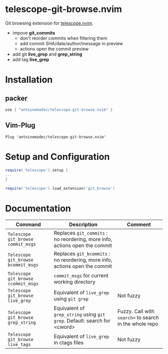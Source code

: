 # telescope-git-browse.nvim
Git browsing extension for [telescope.nvim](https://github.com/nvim-telescope/telescope.nvim).

   - impove **git_commits**
      - don't reorder commits when filtering them
      - add commit SHA/date/author/message in preview
      - actions open the commit preview
   - add git **live_grep** and **grep_string**
   - add tag **live_grep**

# Installation

## packer

```lua
use { "antoinemadec/telescope-git-browse.nvim" }
```

## Vim-Plug

```viml
Plug 'antoinemadec/telescope-git-browse.nvim'
```

# Setup and Configuration

```lua
require('telescope').setup {
...
}

require('telescope').load_extension('git_browse')
````

# Documentation

| **Command**                           | **Description**                                                               | **Comment**                                           |
|---------------------------------------|-------------------------------------------------------------------------------|-------------------------------------------------------|
| `Telescope git_browse commit_msgs`    |   Replaces `git_commits` : no reordering, more info, actions open the commit  |                                                       |
| `Telescope git_browse bcommit_msgs`   |   Replaces `git_bcommits` : no reordering, more info, actions open the commit |                                                       |
| `Telescope git_browse ccommit_msgs`   |   `commit_msgs` for current working directory                                 |                                                       |
| `Telescope git_browse live_grep`      |   Equivalent of `live_grep` using `git grep`                                  | Not fuzzy                                             |
| `Telescope git_browse grep_string`    |   Equivalent of `grep_string` using `git grep`. Default: search for \<cword\> | Fuzzy. Call with `search=` to search in the whole repo|
| `Telescope git_browse live_tags`      |   Equivalent of `live_grep` in ctags files                                    | Not fuzzy                                             |
